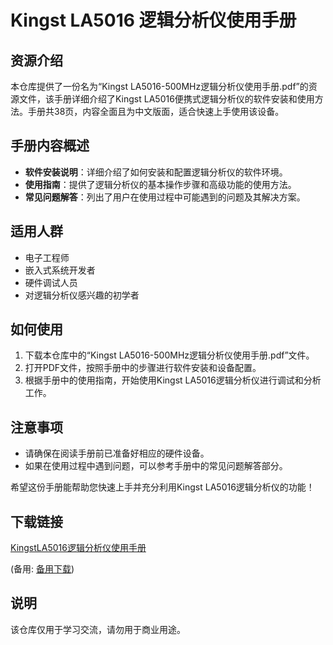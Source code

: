 # Kingst LA5016 逻辑分析仪使用手册

## 资源介绍

本仓库提供了一份名为“Kingst LA5016-500MHz逻辑分析仪使用手册.pdf”的资源文件，该手册详细介绍了Kingst LA5016便携式逻辑分析仪的软件安装和使用方法。手册共38页，内容全面且为中文版面，适合快速上手使用该设备。

## 手册内容概述

- **软件安装说明**：详细介绍了如何安装和配置逻辑分析仪的软件环境。
- **使用指南**：提供了逻辑分析仪的基本操作步骤和高级功能的使用方法。
- **常见问题解答**：列出了用户在使用过程中可能遇到的问题及其解决方案。

## 适用人群

- 电子工程师
- 嵌入式系统开发者
- 硬件调试人员
- 对逻辑分析仪感兴趣的初学者

## 如何使用

1. 下载本仓库中的“Kingst LA5016-500MHz逻辑分析仪使用手册.pdf”文件。
2. 打开PDF文件，按照手册中的步骤进行软件安装和设备配置。
3. 根据手册中的使用指南，开始使用Kingst LA5016逻辑分析仪进行调试和分析工作。

## 注意事项

- 请确保在阅读手册前已准备好相应的硬件设备。
- 如果在使用过程中遇到问题，可以参考手册中的常见问题解答部分。

希望这份手册能帮助您快速上手并充分利用Kingst LA5016逻辑分析仪的功能！

## 下载链接
[KingstLA5016逻辑分析仪使用手册](https://pan.quark.cn/s/4c019f24bc90) 

(备用: [备用下载](https://pan.baidu.com/s/1UUiGKjAUlZ0LnReIYq0noQ?pwd=1234))

## 说明

该仓库仅用于学习交流，请勿用于商业用途。
